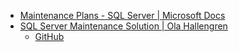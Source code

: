- [Maintenance Plans - SQL Server | Microsoft Docs](https://docs.microsoft.com/en-us/sql/relational-databases/maintenance-plans/maintenance-plans)
- [SQL Server Maintenance Solution | Ola Hallengren](https://ola.hallengren.com/)
  + [GitHub](https://github.com/olahallengren/sql-server-maintenance-solution)
